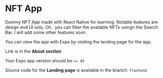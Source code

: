 # NFT App

Dummy NFT App made with React Native for learning. Notable features are design and UI only. Oh.. you can filter the available NFTs usingn the Search Bar. I will add some other features soon.

You can view the app with Expo by visiting the landing page for the app.

Link is in the **About section**

Your Expo app version should be ```>= 45```

Source code for the **Landing page** is available in the branch: `frontend`

